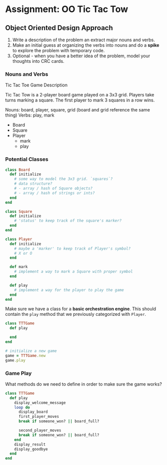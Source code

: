 # Assignment: OO Tic Tac Tow

## Object Oriented Design Approach

1. Write a description of the problem an extract major nouns and verbs.
2. Make an initial guess at organizing the verbs into nouns and do a **spike** to explore the problem with temporary code.
3. Optional - when you have a better idea of the problem, model your thoughts into CRC cards.

### Nouns and Verbs

Tic Tac Toe Game Description

Tic Tac Tow is a 2-player board game played on a 3x3 grid. Players take turns marking a square. The first player to mark 3 squares in a row wins.

Nouns: board, player, square, grid (board and grid reference the same thing)
Verbs: play, mark

- Board
- Square
- Player
  - mark
  - play

### Potential Classes

```ruby
class Board
  def initialize
    # some way to model the 3x3 grid. `squares`?
    # data structure?
    # - array / hash of Square objects?
    # - array / hash of strings or ints?
  end
end

class Square
  def initialize
    # 'status' to keep track of the square's marker?
  end
end

class Player
  def initialize
    # maybe a 'marker' to keep track of Player's symbol?
    # X or O
  end

  def mark
    # implement a way to mark a Square with proper symbol
  end

  def play
    # implement a way for the player to play the game
  end
end
```

Make sure we have a class for a __basic orchestration engine__. This should contain the `play` method that we previously categorized with `Player`. 

```ruby
class TTTGame
  def play

  end
end

# initialize a new game
game = TTTGame.new
game.play
```

### Game Play

What methods do we need to define in order to make sure the game works?

```ruby
class TTTGame
  def play
    display_welcome_message
    loop do
      display_board
      first_player_moves
      break if someone_won? || board_full?

      second_player_moves
      break if someone_won? || board_full?
    end
    display_result
    display_goodbye
  end
end
```
